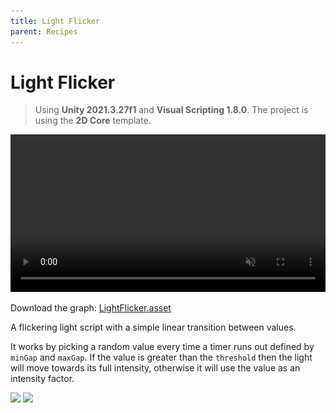 ```yaml
---
title: Light Flicker
parent: Recipes
---
```


# Light Flicker

> Using **Unity 2021.3.27f1** and **Visual Scripting 1.8.0**. The project is using the **2D Core** template.

<video autoplay loop muted playsinline controls style="width: 100%;">
	<source src="./demo.mp4" type="video/mp4">
</video>

Download the graph: [LightFlicker.asset](./LightFlicker.asset)

A flickering light script with a simple linear transition between values. 

It works by picking a random value every time a timer runs out defined by `minGap` and `maxGap`. If the value is greater than the `threshold` then the light will move towards its full intensity, otherwise it will use the value as an intensity factor.

<img src="./variables-1x.webp" srcset="./variables-1x.webp 1x, ./variables-2x.webp 2x">

<img src="./graph-1x.webp" srcset="./graph-1x.webp 1x, ./graph-2x.webp 2x">
